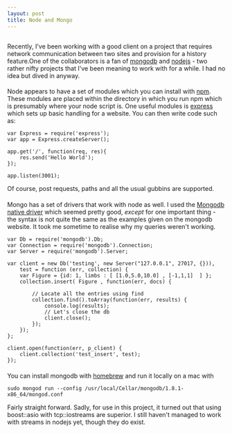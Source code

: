 ```yaml
---
layout: post
title: Node and Mongo
---
```

##
Recently, I've been working with a good client on a project that requires network communication between two sites and provision for a history feature.One of the collaborators is a fan of [mongodb](http://www.mongodb.org/) and [nodejs](http://nodejs.org/) - two rather nifty projects that I've been meaning to work with for a while. I had no idea but dived in anyway.

####
Node appears to have a set of modules which you can install with [npm](http://npmjs.org/). These modules are placed within the directory in which you run npm which is presumably where your node script is. One useful modules is [express](http://expressjs.com/) which sets up basic handling for a website. You can then write code such as:

	var Express = require('express');
	var app = Express.createServer();

	app.get('/', function(req, res){
    	res.send('Hello World');
	});

	app.listen(3001);


Of course, post requests, paths and all the usual gubbins are supported.

####
Mongo has a set of drivers that work with node as well. I used the [Mongodb native driver](https://github.com/christkv/node-mongodb-native) which seemed pretty good, *except* for one important thing - the syntax is not quite the same as the examples given on the mongodb website. It took me sometime to realise why my queries weren't working.

	var Db = require('mongodb').Db;
	var Connection = require('mongodb').Connection;
	var Server = require('mongodb').Server;

	var client = new Db('testing', new Server("127.0.0.1", 27017, {})),
		test = function (err, collection) {
		var Figure = {id: 1, limbs : [ [1.0,5.0,10.0] , [-1,1,1]  ] };
		collection.insert( Figure , function(err, docs) {

        	// Locate all the entries using find
        	collection.find().toArray(function(err, results) {
				console.log(results);    
				// Let's close the db
				client.close();
        	});
		});
    };

	client.open(function(err, p_client) {
  		client.collection('test_insert', test);
	});

####
You can install mongodb with [homebrew](https://github.com/mxcl/homebrew) and run it locally on a mac with 

	sudo mongod run --config /usr/local/Cellar/mongodb/1.8.1-x86_64/mongod.conf

Fairly straight forward. Sadly, for use in this project, it turned out that using boost::asio with tcp::iostreams are superior. I still haven't managed to work with streams in nodejs yet, though they do exist.
